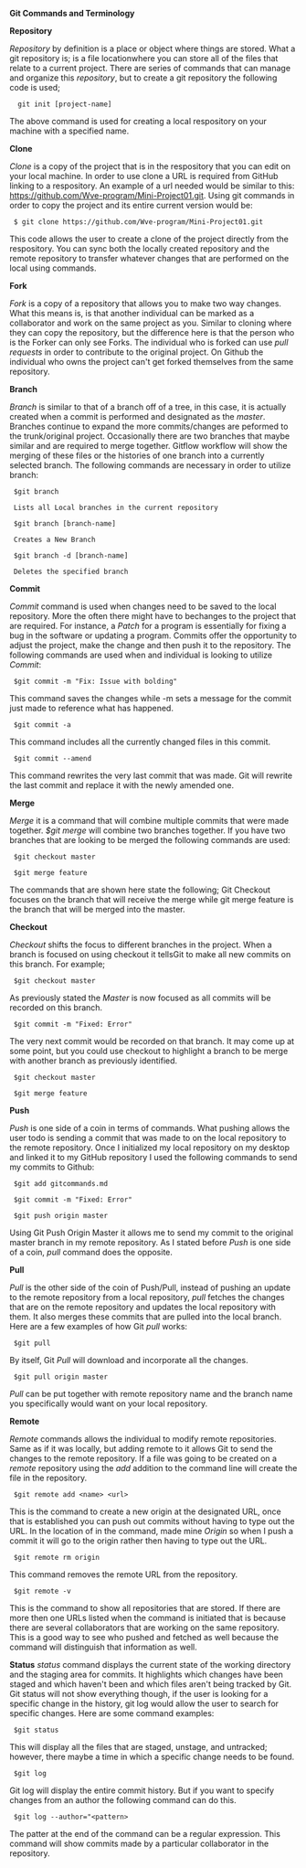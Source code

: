  **Git Commands and Terminology** 

   **Repository**

   *Repository* by definition is a place or object where things are stored. What a git repository is; is a file locationwhere you can store all of the files that relate to a current project. There are series of commands that can manage and organize this *repository*, but to create a git repository the following code is used;

      git init [project-name] 

The above command is used for creating a local respository on your machine with a specified name. 

   **Clone**

   *Clone* is a copy of the project that is in the respository that you can edit on your local machine. In order to use clone a URL is required from GitHub linking to a respository. An example of a url needed would be similar to this: https://github.com/Wve-program/Mini-Project01.git. Using git commands in order to copy the project and its entire current version would be:

     $ git clone https://github.com/Wve-program/Mini-Project01.git 

This code allows the user to create a clone of the project directly from the respository. You can sync both the locally created repository and the remote repository to transfer whatever changes that are performed on the local using commands. 

   **Fork**

   *Fork* is a copy of a repository that allows you to make two way changes. What this means is, is that another individual can be marked as a collaborator and work on the same project as you. Similar to cloning where they can copy the repository, but the difference here is that the person who is the Forker can only see Forks. The individual who is forked can use *pull requests* in order to contribute to the original project. On Github the individual who owns the project can't get forked themselves from the same repository. 

   **Branch**

   *Branch* is similar to that of a branch off of a tree, in this case, it is actually created when a commit is performed and designated as the *master*. Branches continue to expand the more commits/changes are peformed to the trunk/original project. Occasionally there are two branches that maybe similar and are required to merge together. Gitflow workflow will show the merging of these files or the histories of one branch into a currently selected branch. The following commands are necessary in order to utilize branch: 
     
     $git branch
     
     Lists all Local branches in the current repository

     $git branch [branch-name]
     
     Creates a New Branch

     $git branch -d [branch-name] 

     Deletes the specified branch


   **Commit**

   *Commit* command is used when changes need to be saved to the local repository. More the often there might have to bechanges to the project that are required. For instance, a *Patch* for a program is essentially for fixing a bug in the software or updating a program. Commits offer the opportunity to adjust the project, make the change and then push it to the repository. The following commands are used when and individual is looking to utilize *Commit*:

     $git commit -m "Fix: Issue with bolding"

This command saves the changes while -m sets a message for the commit just made to reference what has happened.

     $git commit -a 

This command includes all the currently changed files in this commit. 

     $git commit --amend

This command rewrites the very last commit that was made. Git will rewrite the last commit and replace it with the newly amended one. 


   **Merge**

   *Merge* it is a command that will combine multiple commits that were made together. *$git merge* will combine two branches together. If you have two branches that are looking to be merged the following commands are used:

     $git checkout master
    
     $git merge feature

The commands that are shown here state the following; Git Checkout focuses on the branch that will receive the merge while git merge feature is the branch that will be merged into the master. 

   **Checkout**

   *Checkout* shifts the focus to different branches in the project. When a branch is focused on using checkout it tellsGit to make all new commits on this branch. For example;

     $git checkout master
     
As previously stated the *Master* is now focused as all commits will be recorded on this branch.

     $git commit -m "Fixed: Error"

The very next commit would be recorded on that branch. It may come up at some point, but you could use checkout to highlight a branch to be merge with another branch as previously identified.

     $git checkout master

     $git merge feature


   **Push**

   *Push* is one side of a coin in terms of commands. What pushing allows the user todo is sending a commit that was made to on the local repository to the remote repository. Once I initialized my local repository on my desktop and linked it to my GitHub repository I used the following commands to send my commits to Github:

     $git add gitcommands.md
     
     $git commit -m "Fixed: Error"

     $git push origin master

Using Git Push Origin Master it allows me to send my commit to the original master branch in my remote repository. As I stated before *Push* is one side of a coin, *pull* command does the opposite.

   **Pull**

   *Pull* is the other side of the coin of Push/Pull, instead of pushing an update to the remote repository from a local repository, *pull* fetches the changes that are on the remote repository and updates the local repository with them. It also merges these commits that are pulled into the local branch. Here are a few examples of how Git *pull* works:

     $git pull 

By itself, Git *Pull* will download and incorporate all the changes.

     $git pull origin master

*Pull* can be put together with remote repository name and the branch name you specifically would want on your local repository.

   **Remote**

   *Remote* commands allows the individual to modify remote repositories. Same as if it was locally, but adding remote to it allows Git to send the changes to the remote repository. If a file was going to be created on a *remote* repository using the *add* addition to the command line will create the file in the repository. 

     $git remote add <name> <url> 

This is the command to create a new origin at the designated URL, once that is established you can push out commits without having to type out the URL. In the location of <Name> in the command, made mine *Origin* so when I push a commit it will go to the origin rather then having to type out the URL. 

     $git remote rm origin

This command removes the remote URL from the repository. 

     $git remote -v 

This is the command to show all repositories that are stored. If there are more then one URLs listed when the command is initiated that is because there are several collaborators that are working on the same repository. This is a good way to see who pushed and fetched as well because the command will distinguish that information as well. 

   **Status**
   *status* command displays the current state of the working directory and the staging area for commits. It highlights which changes have been staged and which haven't been and which files aren't being tracked by Git. Git status will not show everything though, if the user is looking for a specific change in the history, git log would allow the user to search for specific changes. Here are some command examples:

     $git status 

This will display all the files that are staged, unstage, and untracked; however, there maybe a time in which a specific change needs to be found. 

     $git log 

Git log will display the entire commit history. But if you want to specify changes from an author the following command can do this.

     $git log --author="<pattern>

The patter at the end of the command can be a regular expression. This command will show commits made by a particular collaborator in the repository. 


